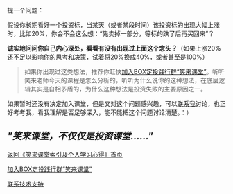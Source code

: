 提一个问题：

假设你长期看好一个投资标，当某天（或者某段时间）该投资标的出现大幅上涨时，比如20%，你会不会这么想：“先卖掉一部分，等标的跌了后再买回来”？

**诚实地问问你自己内心深处，看看有没有出现过上面这个念头？**（如果上涨20%还不足以影响你的思考和决策，试着将20%换成40%，或者甚至是100%）

> 如果你出现过这类想法，推荐你赶快[加入BOX定投践行群“笑来课堂”](/xiaolai-class.md)。听听笑来老师今天的课程是怎么分析的，听听为什么说你的这种想法，在底层逻辑其实是自相矛盾的，为什么这种想法是投资失败的主要原因之一。

如果暂时还没有决定加入课堂，但是又对这个问题感兴趣，可以[联系我](/contact-info.md)讨论，也正好考考我，看我理解是否足够深入，能不能把这个问题讨论清楚。：）

## ***"笑来课堂，不仅仅是投资课堂……"***

[返回《笑来课堂索引及个人学习心得》首页](/README.md)

[加入BOX定投践行群“笑来课堂”](/xiaolai-class.md)

[联系技术支持](/contact-info.md)

